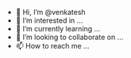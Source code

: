 - 👋 Hi, I’m @venkatesh
- 👀 I’m interested in ...
- 🌱 I’m currently learning ...
- 💞️ I’m looking to collaborate on ...
- 📫 How to reach me ...

<!---
venkatesh/venkatees is a ✨ special ✨ repository because its `README.md` (this file) appears on your GitHub profile.
You can click the Preview link to take a look at your changes.
--->
